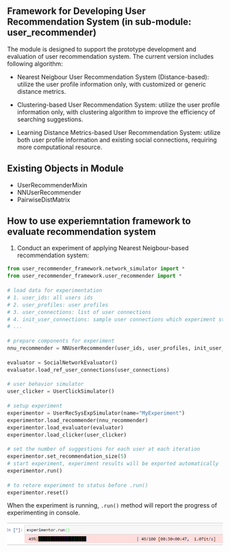## Framework for Developing User Recommendation System (in sub-module: user_recommender)
The module is designed to support the prototype development and evaluation of user recommendation
 system. The current version includes following algorithm:

  * Nearest Neigbour User Recommendation System (Distance-based): utilize the user profile information only, with
customized or generic distance metrics.

  * Clustering-based User Recommendation System: utilize the user profile information only, with clustering algorithm
to improve the efficiency of searching suggestions.

  * Learning Distance Metrics-based User Recommendation System: utilize both user profile information and existing
social connections, requiring more computational resource.

## Existing Objects in Module

 - UserRecommenderMixin 
 - NNUserRecommender 
 - PairwiseDistMatrix

## How to use experiemntation framework to evaluate recommendation system
1. Conduct an experiment of applying Nearest Neigbour-based recommendation system:
```python
from user_recommender_framework.network_simulator import *
from user_recommender_framework.user_recommender import *

# load data for experimentation
# 1. user_ids: all users ids
# 2. user_profiles: user profiles
# 3. user_connections: list of user connections
# 4. init_user_connections: sample user connections which experiment starts with
# ...

# prepare components for experiment
nnu_recommender = NNUserRecommender(user_ids, user_profiles, init_user_connections)

evaluator = SocialNetworkEvaluator()
evaluator.load_ref_user_connections(user_connections)

# user behavior simulator 
user_clicker = UserClickSimulator()

# setup experiment
experimentor = UserRecSysExpSimulator(name="MyExperiment")
experimentor.load_recommender(nnu_recommender)
experimentor.load_evaluator(evaluator)
experimentor.load_clicker(user_clicker)

# set the number of suggestions for each user at each iteration
experimentor.set_recommendation_size(5)
# start experiment, experiment results will be exported automatically
experimentor.run()

# to retore experiment to status before .run()
experimentor.reset()
```

When the experiment is running, `.run()` method will report the progress of experimenting in console.

![experiment run screenshot](./src/images/experiment_run_pbar.PNG)

